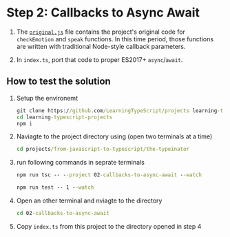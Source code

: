 # Step 2: Callbacks to Async Await

1. The [`original.js`](./original.js) file contains the project's original code for `checkEmotion` and `speak` functions. In this time period, those functions are written with traditional Node-style callback parameters.

2. In `index.ts`, port that code to proper ES2017+ `async`/`await`.

## How to test the solution

1. Setup the environemt

   ```cmd
   git clone https://github.com/LearningTypeScript/projects learning-typescript-projects
   cd learning-typescript-projects
   npm i
   ```

2. Naviagte to the project directory using (open two terminals at a time)

   ```cmd
   cd projects/from-javascript-to-typescript/the-typeinator
   ```

3. run following commands in seprate terminals

   ```cmd
   npm run tsc -- --project 02-callbacks-to-async-await --watch
   ```

   ```cmd
   npm run test -- 1 --watch
   ```

4. Open an other terminal and nviagte to the directory

   ```cmd
   cd 02-callbacks-to-async-await
   ```

5. Copy `index.ts` from this project to the directory opened in step 4
